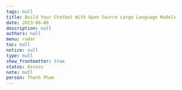 ```yaml
---
tags: null
title: Build Your Chatbot With Open Source Large Language Models
date: 2023-06-08
description: null
authors: null
menu: radar
toc: null
notice: null
type: null
show_frontmatter: true
status: Assess
note: null
person: Thanh Pham
---
```


